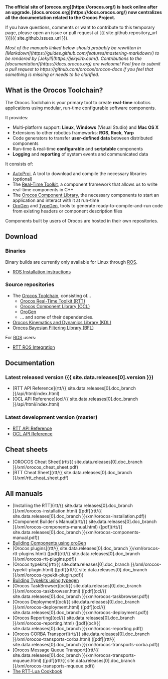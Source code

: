 <strong>
The official site of [orocos.org](https://orocos.org/) is back online after
an upgrade.
[docs.orocos.org](https://docs.orocos.org/) now centralizes all the
documentation related to the Orocos Project.
</strong>

If you have questions, comments or want to contribute to this temporary page, please open an issue or pull request at [{{ site.github.repository_url }}]({{ site.github.issues_url }}).

<i>
Most of the manuals linked below should probably be rewritten in [Markdown](https://guides.github.com/features/mastering-markdown/)
to be rendered by [Jekyll](https://jekyllrb.com/).
Contributions to the [documentation](https://docs.orocos.org) are welcome!
Feel free to submit a pull request to https://github.com/orocos/orocos-docs if you feel that something is missing or needs to be clarified.
</i>

## What is the Orocos Toolchain?

The Orocos Toolchain is your primary tool to create **real-time** robotics applications using modular, run-time configurable software components.

It provides:

* Multi-platform support: **Linux**, **Windows** (Visual Studio) and **Mac OS X**
* Extensions to other robotics frameworks: **ROS**, **Rock**, **Yarp**
* Code generators to transfer **user-defined data** between distributed components
* Run-time & real-time **configurable** and **scriptable** components
* **Logging** and **reporting** of system events and communicated data

It consists of:

* [AutoProj](http://www.rock-robotics.org/autoproj/), A tool to download and compile the necessary libraries (optional)
* The [Real-Time Toolkit](http://www.orocos.org/rtt), a component framework that allows us to write real-time components in C++
* The [Orocos Component Library](http://www.orocos.org/ocl), the necessary components to start an application and interact with it at run-time
* [OroGen](http://www.rock-robotics.org/documentation/orogen/) and [TypeGen](http://www.rock-robotics.org/documentation/orogen/),
  tools to generate ready-to-compile-and-run code from existing headers or component description files

Components built by users of Orocos are hosted in their own repositories.

## Download

### Binaries

Binary builds are currently only available for Linux through [ROS](http://www.ros.org/).

* [ROS Installation instructions](http://wiki.ros.org/ROS/Installation)

### Source repositories

* The [Orocos Toolchain](https://github.com/orocos-toolchain/orocos_toolchain), consisting of...
  * [Orocos Real-Time Toolkit (RTT)](https://github.com/orocos-toolchain/rtt)
  * [Orocos Component Library (OCL)](https://github.com/orocos-toolchain/ocl)
  * [OroGen](https://github.com/orocos-toolchain/orogen)
  * ... and some of their dependencies.
* [Orocos Kinematics and Dynamics Library (KDL)](https://github.com/orocos/orocos_kinematics_dynamics)
* [Orocos Bayesian Filtering Library (BFL)](https://github.com/toeklk/orocos-bayesian-filtering)

For [ROS](http://www.ros.org/) users:

* [RTT ROS Integration](https://github.com/orocos/rtt_ros_integration)

## Documentation

### Latest released version ({{ site.data.releases[0].version }})

* [RTT API Reference](rtt/{{ site.data.releases[0].doc_branch }}/api/html/index.html)
* [OCL API Reference](ocl/{{ site.data.releases[0].doc_branch }}/api/html/index.html)

### Latest development version (master)

* [RTT API Reference](rtt/master/api/html/index.html)
* [OCL API Reference](ocl/master/api/html/index.html)

## Cheat sheets

* [OROCOS Cheat Sheet](rtt/{{ site.data.releases[0].doc_branch }}/xml/orocos_cheat_sheet.pdf)
* [RTT Cheat Sheet](rtt/{{ site.data.releases[0].doc_branch }}/xml/rtt_cheat_sheet.pdf)

## All manuals

* [Installing the RTT](rtt/{{ site.data.releases[0].doc_branch }}/xml/orocos-installation.html) ([pdf](rtt/{{ site.data.releases[0].doc_branch }}/xml/orocos-installation.pdf))
* [Component Builder's Manual](rtt/{{ site.data.releases[0].doc_branch }}/xml/orocos-components-manual.html) ([pdf](rtt/{{ site.data.releases[0].doc_branch }}/xml/orocos-components-manual.pdf))
* [Building Components using oroGen](http://rock-robotics.org/documentation/orogen)
* [Orocos plugins](rtt/{{ site.data.releases[0].doc_branch }}/xml/orocos-rtt-plugins.html) ([pdf](rtt/{{ site.data.releases[0].doc_branch }}/xml/orocos-rtt-plugins.pdf))
* [Orocos typekits](rtt/{{ site.data.releases[0].doc_branch }}/xml/orocos-typekit-plugin.html) ([pdf](rtt/{{ site.data.releases[0].doc_branch }}/xml/orocos-typekit-plugin.pdf))
* [Building Typekits using typegen](http://rock-robotics.org/documentation/orogen/type_definitions.html)
* [Orocos TaskBrowser](ocl/{{ site.data.releases[0].doc_branch }}/xml/orocos-taskbrowser.html) ([pdf](ocl/{{ site.data.releases[0].doc_branch }}/xml/orocos-taskbrowser.pdf))
* [Orocos Deployment](ocl/{{ site.data.releases[0].doc_branch }}/xml/orocos-deployment.html) ([pdf](ocl/{{ site.data.releases[0].doc_branch }}/xml/orocos-deployment.pdf))
* [Orocos Reporting](ocl/{{ site.data.releases[0].doc_branch }}/xml/orocos-reporting.html) ([pdf](ocl/{{ site.data.releases[0].doc_branch }}/xml/orocos-reporting.pdf))
* [Orocos CORBA Transport](rtt/{{ site.data.releases[0].doc_branch }}/xml/orocos-transports-corba.html) ([pdf](rtt/{{ site.data.releases[0].doc_branch }}/xml/orocos-transports-corba.pdf))
* [Orocos Message Queue Transport](rtt/{{ site.data.releases[0].doc_branch }}/xml/orocos-transports-mqueue.html) ([pdf](rtt/{{ site.data.releases[0].doc_branch }}/xml/orocos-transports-mqueue.pdf))
* [The RTT-Lua Cookbook](http://www.orocos.org/wiki/orocos/toolchain/LuaCookbook)
